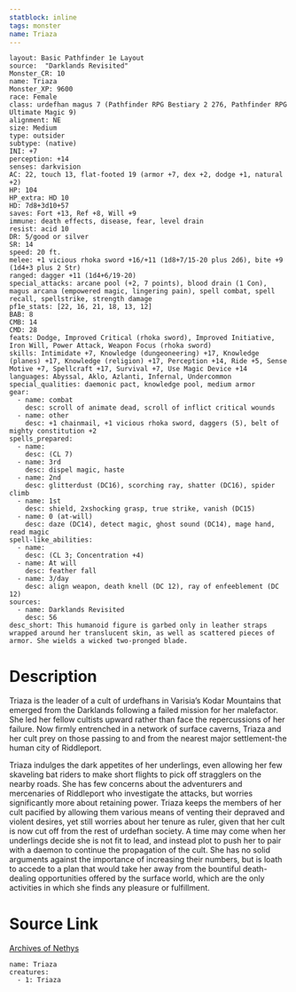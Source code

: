 ```yaml
---
statblock: inline
tags: monster
name: Triaza
---
```

```statblock
layout: Basic Pathfinder 1e Layout
source:  "Darklands Revisited"
Monster_CR: 10
name: Triaza
Monster_XP: 9600
race: Female
class: urdefhan magus 7 (Pathfinder RPG Bestiary 2 276, Pathfinder RPG Ultimate Magic 9)
alignment: NE
size: Medium
type: outsider
subtype: (native)
INI: +7
perception: +14
senses: darkvision
AC: 22, touch 13, flat-footed 19 (armor +7, dex +2, dodge +1, natural +2)
HP: 104
HP_extra: HD 10
HD: 7d8+3d10+57
saves: Fort +13, Ref +8, Will +9
immune: death effects, disease, fear, level drain
resist: acid 10
DR: 5/good or silver
SR: 14
speed: 20 ft.
melee: +1 vicious rhoka sword +16/+11 (1d8+7/15-20 plus 2d6), bite +9 (1d4+3 plus 2 Str)
ranged: dagger +11 (1d4+6/19-20)
special_attacks: arcane pool (+2, 7 points), blood drain (1 Con), magus arcana (empowered magic, lingering pain), spell combat, spell recall, spellstrike, strength damage
pf1e_stats: [22, 16, 21, 18, 13, 12]
BAB: 8
CMB: 14
CMD: 28
feats: Dodge, Improved Critical (rhoka sword), Improved Initiative, Iron Will, Power Attack, Weapon Focus (rhoka sword)
skills: Intimidate +7, Knowledge (dungeoneering) +17, Knowledge (planes) +17, Knowledge (religion) +17, Perception +14, Ride +5, Sense Motive +7, Spellcraft +17, Survival +7, Use Magic Device +14
languages: Abyssal, Aklo, Azlanti, Infernal, Undercommon
special_qualities: daemonic pact, knowledge pool, medium armor
gear:
  - name: combat
    desc: scroll of animate dead, scroll of inflict critical wounds
  - name: other
    desc: +1 chainmail, +1 vicious rhoka sword, daggers (5), belt of mighty constitution +2
spells_prepared:
  - name:
    desc: (CL 7)
  - name: 3rd
    desc: dispel magic, haste
  - name: 2nd
    desc: glitterdust (DC16), scorching ray, shatter (DC16), spider climb
  - name: 1st
    desc: shield, 2xshocking grasp, true strike, vanish (DC15)
  - name: 0 (at-will)
    desc: daze (DC14), detect magic, ghost sound (DC14), mage hand, read magic
spell-like_abilities:
  - name:
    desc: (CL 3; Concentration +4)
  - name: At will
    desc: feather fall
  - name: 3/day
    desc: align weapon, death knell (DC 12), ray of enfeeblement (DC 12)
sources:
  - name: Darklands Revisited
    desc: 56
desc_short: This humanoid figure is garbed only in leather straps wrapped around her translucent skin, as well as scattered pieces of armor. She wields a wicked two-pronged blade.
```
# Description
Triaza is the leader of a cult of urdefhans in Varisia’s Kodar Mountains that emerged from the Darklands following a failed mission for her malefactor. She led her fellow cultists upward rather than face the repercussions of her failure. Now firmly entrenched in a network of surface caverns, Triaza and her cult prey on those passing to and from the nearest major settlement-the human city of Riddleport.

Triaza indulges the dark appetites of her underlings, even allowing her few skaveling bat riders to make short flights to pick off stragglers on the nearby roads. She has few concerns about the adventurers and mercenaries of Riddleport who investigate the attacks, but worries significantly more about retaining power. Triaza keeps the members of her cult pacified by allowing them various means of venting their depraved and violent desires, yet still worries about her tenure as ruler, given that her cult is now cut off from the rest of urdefhan society. A time may come when her underlings decide she is not fit to lead, and instead plot to push her to pair with a daemon to continue the propagation of the cult. She has no solid arguments against the importance of increasing their numbers, but is loath to accede to a plan that would take her away from the bountiful death-dealing opportunities offered by the surface world, which are the only activities in which she finds any pleasure or fulfillment.
# Source Link
[Archives of Nethys](https://aonprd.com/MonsterDisplay.aspx?ItemName=Triaza)
```encounter-table
name: Triaza
creatures:
  - 1: Triaza
```
